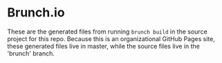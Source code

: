 # Brunch.io

These are the generated files from running `brunch build` in the source project for this repo. Because this is an organizational GitHub Pages site, these generated files live in master, while the source files live in the 'brunch' branch.